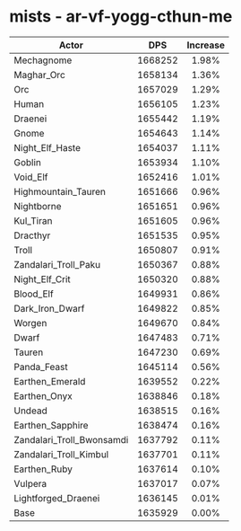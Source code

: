# mists - ar-vf-yogg-cthun-me
| Actor | DPS | Increase |
|---|:---:|:---:|
|Mechagnome|1668252|1.98%|
|Maghar_Orc|1658134|1.36%|
|Orc|1657029|1.29%|
|Human|1656105|1.23%|
|Draenei|1655442|1.19%|
|Gnome|1654643|1.14%|
|Night_Elf_Haste|1654037|1.11%|
|Goblin|1653934|1.10%|
|Void_Elf|1652416|1.01%|
|Highmountain_Tauren|1651666|0.96%|
|Nightborne|1651651|0.96%|
|Kul_Tiran|1651605|0.96%|
|Dracthyr|1651535|0.95%|
|Troll|1650807|0.91%|
|Zandalari_Troll_Paku|1650367|0.88%|
|Night_Elf_Crit|1650320|0.88%|
|Blood_Elf|1649931|0.86%|
|Dark_Iron_Dwarf|1649822|0.85%|
|Worgen|1649670|0.84%|
|Dwarf|1647483|0.71%|
|Tauren|1647230|0.69%|
|Panda_Feast|1645114|0.56%|
|Earthen_Emerald|1639552|0.22%|
|Earthen_Onyx|1638846|0.18%|
|Undead|1638515|0.16%|
|Earthen_Sapphire|1638474|0.16%|
|Zandalari_Troll_Bwonsamdi|1637792|0.11%|
|Zandalari_Troll_Kimbul|1637701|0.11%|
|Earthen_Ruby|1637614|0.10%|
|Vulpera|1637017|0.07%|
|Lightforged_Draenei|1636145|0.01%|
|Base|1635929|0.00%|

